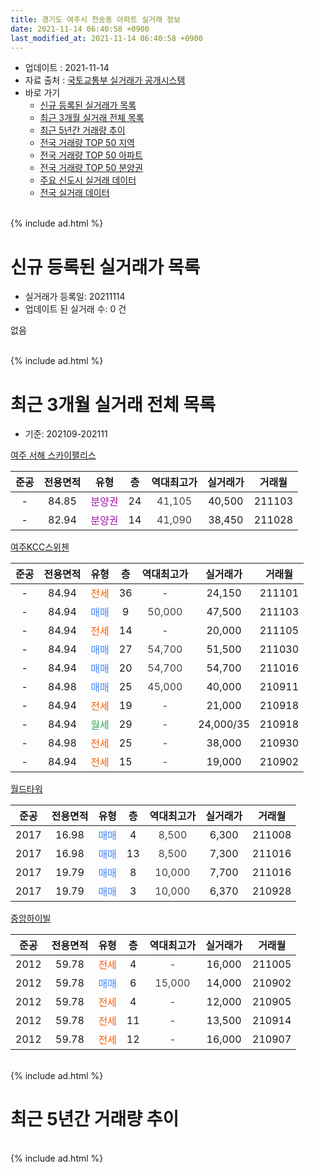 ```yaml
---
title: 경기도 여주시 천송동 아파트 실거래 정보
date: 2021-11-14 06:40:58 +0900
last_modified_at: 2021-11-14 06:40:58 +0900
---
```


* 업데이트 : 2021-11-14
* 자료 출처 : [국토교통부 실거래가 공개시스템](http://rt.molit.go.kr)
* 바로 가기
    * [신규 등록된 실거래가 목록](#신규-등록된-실거래가-목록)
    * [최근 3개월 실거래 전체 목록](#최근-3개월-실거래-전체-목록)
    * [최근 5년간 거래량 추이](#최근-5년간-거래량-추이)
    * [전국 거래량 TOP 50 지역](https://inasie.github.io/apt-trade-info/최근-3개월-전국에서-가장-거래가-많이-발생한-지역)
    * [전국 거래량 TOP 50 아파트](https://inasie.github.io/apt-trade-info/최근-3개월-전국에서-가장-거래가-많이-발생한-아파트)
    * [전국 거래량 TOP 50 분양권](https://inasie.github.io/apt-trade-info/최근-3개월-전국에서-가장-거래가-많이-발생한-분양권)
    * [주요 신도시 실거래 데이터](https://inasie.github.io/apt-trade-info/주요-신도시)
    * [전국 실거래 데이터](https://inasie.github.io/apt-trade-info/전국)
<br>
{% include ad.html %}
<br>

# 신규 등록된 실거래가 목록
* 실거래가 등록일: 20211114
* 업데이트 된 실거래 수: 0 건

없음

<br>
{% include ad.html %}
<br>

# 최근 3개월 실거래 전체 목록
* 기준: 202109-202111


[여주 서해 스카이팰리스](https://search.naver.com/search.naver?query=%EA%B2%BD%EA%B8%B0%EB%8F%84+%EC%97%AC%EC%A3%BC%EC%8B%9C+%EC%B2%9C%EC%86%A1%EB%8F%99+%EC%97%AC%EC%A3%BC+%EC%84%9C%ED%95%B4+%EC%8A%A4%EC%B9%B4%EC%9D%B4%ED%8C%B0%EB%A6%AC%EC%8A%A4)

|준공|전용면적|유형|층|역대최고가|실거래가|거래월|
|:---:|:---:|:---:|:---:|:---:|:---:|:---:|
|-|84.85|<span style="color:#9C11A5">분양권</span>|24|<span style="color:#444444">41,105</span>|40,500|211103|
|-|82.94|<span style="color:#9C11A5">분양권</span>|14|<span style="color:#444444">41,090</span>|38,450|211028|

[여주KCC스위첸](https://search.naver.com/search.naver?query=%EA%B2%BD%EA%B8%B0%EB%8F%84+%EC%97%AC%EC%A3%BC%EC%8B%9C+%EC%B2%9C%EC%86%A1%EB%8F%99+%EC%97%AC%EC%A3%BCKCC%EC%8A%A4%EC%9C%84%EC%B2%B8)

|준공|전용면적|유형|층|역대최고가|실거래가|거래월|
|:---:|:---:|:---:|:---:|:---:|:---:|:---:|
|-|84.94|<span style="color:#ff5a00">전세</span>|36|<span style="color:#444444">-</span>|24,150|211101|
|-|84.94|<span style="color:#4285f3">매매</span>|9|<span style="color:#444444">50,000</span>|47,500|211103|
|-|84.94|<span style="color:#ff5a00">전세</span>|14|<span style="color:#444444">-</span>|20,000|211105|
|-|84.94|<span style="color:#4285f3">매매</span>|27|<span style="color:#444444">54,700</span>|51,500|211030|
|-|84.94|<span style="color:#4285f3">매매</span>|20|<span style="color:#444444">54,700</span>|54,700|211016|
|-|84.98|<span style="color:#4285f3">매매</span>|25|<span style="color:#444444">45,000</span>|40,000|210911|
|-|84.94|<span style="color:#ff5a00">전세</span>|19|<span style="color:#444444">-</span>|21,000|210918|
|-|84.94|<span style="color:#34a853">월세</span>|29|<span style="color:#444444">-</span>|24,000/35|210918|
|-|84.98|<span style="color:#ff5a00">전세</span>|25|<span style="color:#444444">-</span>|38,000|210930|
|-|84.94|<span style="color:#ff5a00">전세</span>|15|<span style="color:#444444">-</span>|19,000|210902|

[월드타워](https://search.naver.com/search.naver?query=%EA%B2%BD%EA%B8%B0%EB%8F%84+%EC%97%AC%EC%A3%BC%EC%8B%9C+%EC%B2%9C%EC%86%A1%EB%8F%99+%EC%9B%94%EB%93%9C%ED%83%80%EC%9B%8C)

|준공|전용면적|유형|층|역대최고가|실거래가|거래월|
|:---:|:---:|:---:|:---:|:---:|:---:|:---:|
|2017|16.98|<span style="color:#4285f3">매매</span>|4|<span style="color:#444444">8,500</span>|6,300|211008|
|2017|16.98|<span style="color:#4285f3">매매</span>|13|<span style="color:#444444">8,500</span>|7,300|211016|
|2017|19.79|<span style="color:#4285f3">매매</span>|8|<span style="color:#444444">10,000</span>|7,700|211016|
|2017|19.79|<span style="color:#4285f3">매매</span>|3|<span style="color:#444444">10,000</span>|6,370|210928|

[중앙하이빌](https://search.naver.com/search.naver?query=%EA%B2%BD%EA%B8%B0%EB%8F%84+%EC%97%AC%EC%A3%BC%EC%8B%9C+%EC%B2%9C%EC%86%A1%EB%8F%99+%EC%A4%91%EC%95%99%ED%95%98%EC%9D%B4%EB%B9%8C)

|준공|전용면적|유형|층|역대최고가|실거래가|거래월|
|:---:|:---:|:---:|:---:|:---:|:---:|:---:|
|2012|59.78|<span style="color:#ff5a00">전세</span>|4|<span style="color:#444444">-</span>|16,000|211005|
|2012|59.78|<span style="color:#4285f3">매매</span>|6|<span style="color:#444444">15,000</span>|14,000|210902|
|2012|59.78|<span style="color:#ff5a00">전세</span>|4|<span style="color:#444444">-</span>|12,000|210905|
|2012|59.78|<span style="color:#ff5a00">전세</span>|11|<span style="color:#444444">-</span>|13,500|210914|
|2012|59.78|<span style="color:#ff5a00">전세</span>|12|<span style="color:#444444">-</span>|16,000|210907|


<br>
{% include ad.html %}
<br>

# 최근 5년간 거래량 추이


<div style="width:100%;">
    <canvas id="deal_progress" height="200"></canvas>
</div>

<script>
new Chart(document.getElementById("deal_progress"), {
    type: 'line',
    data: {
        labels: ['201611','201612','201701','201702','201703','201704','201705','201706','201707','201708','201709','201710','201711','201712','201801','201802','201803','201804','201805','201806','201807','201808','201809','201810','201811','201812','201901','201902','201903','201904','201905','201906','201907','201908','201909','201910','201911','201912','202001','202002','202003','202004','202005','202006','202007','202008','202009','202010','202011','202012','202101','202102','202103','202104','202105','202106','202107','202108','202109','202110','202111'],
        datasets: [{
            label: '매매',
            pointRadius: 1,
            data: [0, 0, 0, 0, 1, 0, 0, 0, 2, 0, 0, 0, 0, 0, 1, 0, 1, 2, 2, 2, 4, 10, 5, 2, 13, 4, 3, 2, 4, 2, 2, 2, 6, 16, 14, 11, 8, 9, 5, 7, 3, 7, 11, 9, 9, 3, 4, 5, 6, 8, 4, 4, 4, 8, 14, 20, 12, 14, 3, 6, 2],
            borderColor: "rgba(255, 201, 14, 1)",
            backgroundColor: "rgba(255, 201, 14, 0.5)",
            fill: false,
            lineTension: 0
        },{
            label: '전월세',
            pointRadius: 1,
            data: [0, 0, 0, 1, 0, 0, 0, 0, 2, 1, 0, 1, 0, 0, 0, 0, 0, 0, 0, 0, 0, 1, 0, 1, 1, 0, 2, 1, 1, 0, 0, 0, 1, 2, 4, 12, 10, 11, 9, 4, 1, 4, 0, 2, 3, 0, 1, 2, 2, 4, 2, 1, 4, 0, 4, 0, 0, 3, 7, 1, 2],
            borderColor: "rgba(0, 141, 185, 1)",
            backgroundColor: "rgba(0, 141, 185, 0.5)",
            fill: false,
            lineTension: 0
        }
        ]
    },
    options: {
        responsive: true,
        title: {
            display: false
        },
        tooltips: {
            mode: 'index',
            intersect: false
        },
        hover: {
            mode: 'nearest',
            intersect: true
        },
        scales: {
            xAxes: [{
                display: true,
                scaleLabel: {
                    display: true,
                    labelString: '년/월'
                }
            }],
            yAxes: [{
                display: true,
                ticks: {
                    suggestedMin: 0,
                },
                scaleLabel: {
                    display: true,
                    labelString: '실거래 수'
                }
            }]
        }
    }
});

</script>


<br>
{% include ad.html %}
<br>

